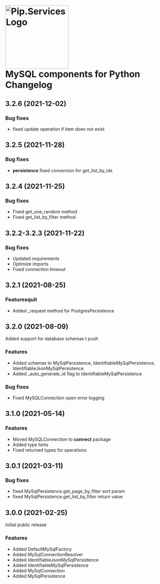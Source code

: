 # <img src="https://uploads-ssl.webflow.com/5ea5d3315186cf5ec60c3ee4/5edf1c94ce4c859f2b188094_logo.svg" alt="Pip.Services Logo" width="200"> <br/> MySQL components for Python Changelog

## <a name="3.2.6"></a> 3.2.6 (2021-12-02)

### Bug fixes
* fixed update operation if item does not exist


## <a name="3.2.5"></a> 3.2.5 (2021-11-28)

### Bug fixes
* **persistence** fixed conversion for get_list_by_ids

## <a name="3.2.4"></a> 3.2.4 (2021-11-25)

### Bug fixes
* Fixed get_one_random method
* Fixed get_list_by_filter method

## <a name="3.2.2-3.2.3"></a> 3.2.2-3.2.3 (2021-11-22)

### Bug fixes
* Updated requirements
* Optimize imports
* Fixed connection timeout

## <a name="3.2.1"></a> 3.2.1 (2021-08-25)

### Featuresquit
* Added _request method for PostgresPersistence

## <a name="3.2.0"></a> 3.2.0 (2021-08-09)

Added support for database schemas
t push
### Features
* Added schemas to MySqlPersistence, IdentifiableMySqlPersistence, IdentifiableJsonMySqlPersistence
* Added _auto_generate_id flag to IdentifiableMySqlPersistence

### Bug fixes
* Fixed MySQLConnection open error logging

## <a name="3.1.0"></a> 3.1.0 (2021-05-14)

### Features
* Moved MySQLConnection to **connect** package
* Added type hints
* Fixed returned types for operations

## <a name="3.0.1"></a> 3.0.1 (2021-03-11)

### Bug fixes
* fixed MySqlPersistence.get_page_by_filter sort param
* fixed MySqlPersistence.get_list_by_filter return value

## <a name="3.0.0"></a> 3.0.0 (2021-02-25) 

Initial public release

### Features
* Added DefaultMySqlFactory
* Added MySqlConnectionResolver
* Added IdentifiableJsonMySqlPersistence
* Added IdentifiableMySqlPersistence
* Added MySqlConnection
* Added MySqlPersistence